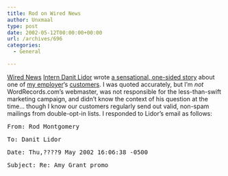 ```yaml
---
title: Rod on Wired News
author: Unxmaal
type: post
date: 2002-05-12T00:00:00+00:00
url: /archives/696
categories:
  - General

---
```

<A HREF="http://www.wired.com/">Wired News</A> <A HREF="http://www.wired.com/news/who.html">Intern Danit Lidor</A> wrote <A HREF="http://www.wired.com/news/culture/0,1284,52435,00.html">a sensational, one-sided story</A> about one of <A HREF="http://www.apid.com/">my employer</A>&#8216;s <A HREF="http://www.wordrecords.com/">customers</A>. I was quoted accurately, but I&#8217;m _not_ WordRecords.com&#8217;s webmaster, was not responsible for the less-than-swift marketing campaign, and didn&#8217;t know the context of his question at the time&#8230; though I know our customers regularly send out valid, non-spam mailings from double-opt-in lists. I responded to Lidor&#8217;s email as follows:

<TT>From: Rod Montgomery</p> 

<p>
  To: Danit Lidor
</p>

<p>
  Date: Thu,????9 May 2002 16:06:38 -0500
</p>

<p>
  Subject: Re: Amy Grant promo
</p>